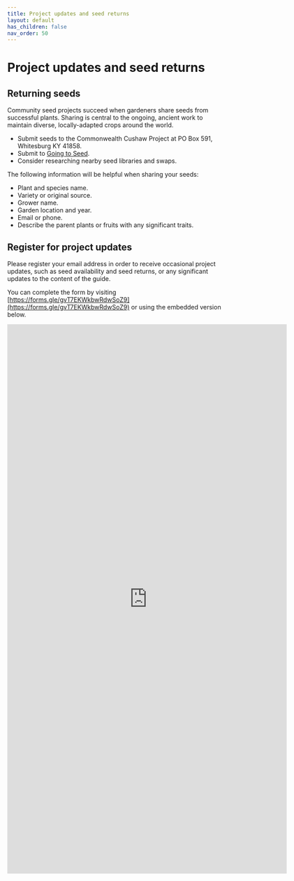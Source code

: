 ```yaml
---
title: Project updates and seed returns
layout: default
has_children: false
nav_order: 50
---
```


# Project updates and seed returns

## Returning seeds

Community seed projects succeed when gardeners share seeds from successful plants. Sharing is central to the ongoing, ancient work to maintain diverse, locally-adapted crops around the world.

- Submit seeds to the Commonwealth Cushaw Project at PO Box 591, Whitesburg KY 41858.
- Submit to [Going to Seed](https://goingtoseed.org/").
- Consider researching nearby seed libraries and swaps.

The following information will be helpful when sharing your seeds:

- Plant and species name.
- Variety or original source.
- Grower name.
- Garden location and year.
- Email or phone.
- Describe the parent plants or fruits with any significant traits.
 
## Register for project updates

Please register your email address in order to receive occasional project updates, such as seed availability and seed returns, or any significant updates to the content of the guide.

You can complete the form by visiting [https://forms.gle/gvT7EKWkbwRdwSoZ9](https://forms.gle/gvT7EKWkbwRdwSoZ9) or using the embedded version below.

 <iframe src="https://docs.google.com/forms/d/e/1FAIpQLSehcArH8e7gi6b9PO7hHJA6tKRTu9Evj5wgpmi2n4WD2dzW7w/viewform?embedded=true" width="640" height="1258" frameborder="0" marginheight="0" marginwidth="0">Loading…</iframe>